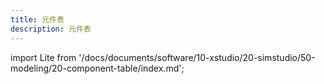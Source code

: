 ```yaml
---
title: 元件表
description: 元件表
---
```



import Lite from '/docs/documents/software/10-xstudio/20-simstudio/50-modeling/20-component-table/index.md';

<Lite />

